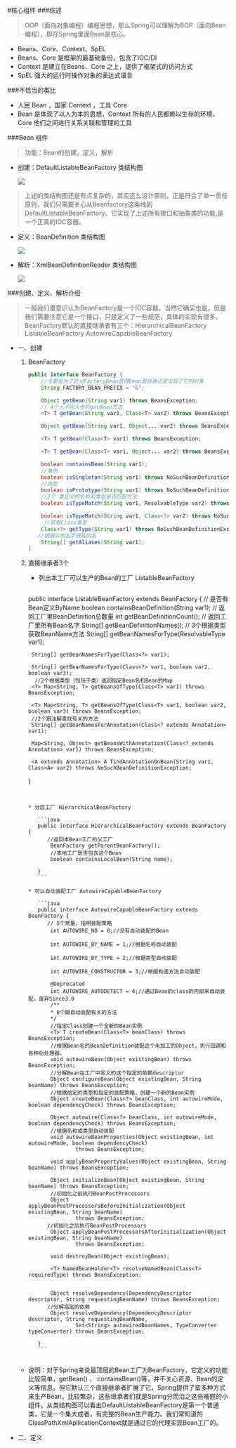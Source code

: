 #核心组件
###综述
> OOP（面向对象编程）编程思想，那么Spring可以理解为BOP（面向Bean编程），即在Spring里面Bean是核心。

* Beans、Core、Context、SpEL
* Beans、Core 是框架的最基础备份，包含了IOC/DI
* Context 是建立在Beans、Core 之上，提供了框架式的访问方式
* SpEL 强大的运行时操作对象的表达式语言

###不恰当的类比
* 人民 Bean ，国家 Context ，工具 Core  
* Bean 是体现了以人为本的思想，Context 所有的人民都赖以生存的环境，Core 他们之间进行关系关联和管理的工具

###Bean 组件
>功能：Bean的创建，定义，解析

* 创建：DefaultListableBeanFactory 类结构图

	![](http://47.95.12.0:3389/ftp/DefaultListableBeanFactory.png)     
		
>上述的类结构图还是有点复杂的，其实这么设计原则，正是符合了单一责任原则，我们只需要关心从Beanfactory这条线到DefaultListableBeanFactory。它实现了上述所有接口和抽象类的功能,是一个正真的IOC容器。
	
* 定义：BeanDefinition 类结构图
	
  ![](http://47.95.12.0:3389/ftp/RootBeanDefinition.png)  
	
* 解析：XmlBeanDefinitionReader 类结构图
	
  ![](http://47.95.12.0:3389/ftp/XmlBeanDefinitionReader.png)  
  
  
###创建、定义、解析介绍  
>一般我们潜意识认为BeanFactory是一个IOC容器，当然它确实也是，但是我们需要注意它是一个接口，只是定义了一些规范，具体的实现有很多。BeanFactory默认的直接继承者有三个：HierarchicalBeanFactory ListableBeanFactory AutowireCapableBeanFactory 
 
* 一、创建 
	1. BeanFactory 
	   
		```java 
		public interface BeanFactory {
		    //主要是为了区分FactoryBean获得Bean是自身还是实现了它的对象
		    String FACTORY_BEAN_PREFIX = "&";
		
		    Object getBean(String var1) throws BeansException;
		    // 4个人不同入参的getBean方法
		    <T> T getBean(String var1, Class<T> var2) throws BeansException;
		
		    Object getBean(String var1, Object... var2) throws BeansException;
		
		    <T> T getBean(Class<T> var1) throws BeansException;
		
		    <T> T getBean(Class<T> var1, Object... var2) throws BeansException;
		
		    boolean containsBean(String var1);
		    //单例
		    boolean isSingleton(String var1) throws NoSuchBeanDefinitionException;
		    //原型
		    boolean isPrototype(String var1) throws NoSuchBeanDefinitionException;
		    //2个 类定义的名称和类型是否匹配方法
		    boolean isTypeMatch(String var1, ResolvableType var2) throws NoSuchBeanDefinitionException;
		
		    boolean isTypeMatch(String var1, Class<?> var2) throws NoSuchBeanDefinitionException;
		     //获取Class类型
		    Class<?> getType(String var1) throws NoSuchBeanDefinitionException;
		   //根据实例名字获取别名
		    String[] getAliases(String var1);
		}
		```   
	2. 直接继承者3个
	
		* 列出本工厂可以生产的Bean的工厂  ListableBeanFactory   
		
	      ``` java
		public interface ListableBeanFactory extends BeanFactory {
		    // 是否有Bean定义ByName
		    boolean containsBeanDefinition(String var1);
		    // 返回工厂里BeanDefinition总数量
		    int getBeanDefinitionCount();
		     // 返回工厂里所有Bean名字
		    String[] getBeanDefinitionNames();
		    // 3个根据类型获取BeanName方法
		    String[] getBeanNamesForType(ResolvableType var1);
		
		    String[] getBeanNamesForType(Class<?> var1);
		   
		    String[] getBeanNamesForType(Class<?> var1, boolean var2, boolean var3);
		     //2个根据类型（包括子类）返回指定Bean名和Bean的Map
		    <T> Map<String, T> getBeansOfType(Class<T> var1) throws BeansException;
		
		    <T> Map<String, T> getBeansOfType(Class<T> var1, boolean var2, boolean var3) throws BeansException;
		    //2个跟注解查找有关的方法
		    String[] getBeanNamesForAnnotation(Class<? extends Annotation> var1);
		
		    Map<String, Object> getBeansWithAnnotation(Class<? extends Annotation> var1) throws BeansException;
		
		    <A extends Annotation> A findAnnotationOnBean(String var1, Class<A> var2) throws NoSuchBeanDefinitionException;
		}
	     ```
	
	
	   * 分层工厂 HierarchicalBeanFactory
	   
			```java
			public interface HierarchicalBeanFactory extends BeanFactory {
			   //返回本Bean工厂的父工厂
				BeanFactory getParentBeanFactory();
				//本地工厂是否包含这个Bean
				boolean containsLocalBean(String name);
			
			}
		    ```
	
	   * 可以自动装配工厂 AutowireCapableBeanFactory
		
			```java
			public interface AutowireCapableBeanFactory extends BeanFactory {
			   // 5个常量，指明装配策略
				int AUTOWIRE_NO = 0;//没有自动装配的Bean
			
				int AUTOWIRE_BY_NAME = 1;//根据名称自动装配
			
				int AUTOWIRE_BY_TYPE = 2;//根据类型自动装配
			
				int AUTOWIRE_CONSTRUCTOR = 3;//根据构造方法自动装配
			
				@Deprecated
				int AUTOWIRE_AUTODETECT = 4;//通过Bean的class的内部来自动装配，废弃Since3.0
				/**
			 	* 8个跟自动装配有关的方法
			 	*/
				//指定Class创建一个全新的Bean实例
				<T> T createBean(Class<T> beanClass) throws BeansException;
				//根据Bean名的BeanDefinition装配这个未加工的Object，执行回调和各种后处理器。
				void autowireBean(Object existingBean) throws BeansException;
				//分解Bean在工厂中定义的这个指定的依赖descriptor
				Object configureBean(Object existingBean, String beanName) throws BeansException;
				//根据给定的类型和指定的装配策略，创建一个新的Bean实例
				Object createBean(Class<?> beanClass, int autowireMode, boolean dependencyCheck) throws BeansException;
			
				Object autowire(Class<?> beanClass, int autowireMode, boolean dependencyCheck) throws BeansException;
				//根据名称或类型自动装配
				void autowireBeanProperties(Object existingBean, int autowireMode, boolean dependencyCheck)
						throws BeansException;
			
				void applyBeanPropertyValues(Object existingBean, String beanName) throws BeansException;
			
				Object initializeBean(Object existingBean, String beanName) throws BeansException;
				//初始化之前执行BeanPostProcessors
				Object applyBeanPostProcessorsBeforeInitialization(Object existingBean, String beanName)
						throws BeansException;
			   //初始化之后执行BeanPostProcessors
				Object applyBeanPostProcessorsAfterInitialization(Object existingBean, String beanName)
						throws BeansException; 
			
				void destroyBean(Object existingBean);
			
				<T> NamedBeanHolder<T> resolveNamedBean(Class<T> requiredType) throws BeansException;
			
			
				Object resolveDependency(DependencyDescriptor descriptor, String requestingBeanName) throws BeansException;
			   //分解指定的依赖
				Object resolveDependency(DependencyDescriptor descriptor, String requestingBeanName,
						Set<String> autowiredBeanNames, TypeConverter typeConverter) throws BeansException;
			
			}
			```
			
  * 说明：对于Spring来说最顶层的Bean工厂为BeanFactory，它定义的功能比较简单，getBean() 、 containsBean()等，并不关心资源、Bean的定义等信息。但它默认三个直接继承者扩展了它，Spring提供了蛮多种方式来生产Bean，比较繁杂，这些继承者们就是Spring分而治之这些难题的小组件。从类结构图可以看出DefaultListableBeanFactory是第一个普通类，它是一个集大成者，有完整的Bean生产能力。我们常知道的ClassPathXmlApllicationContext就是通过它的代理实现Bean工厂的。
 
* 二、定义  
  
  
  
  
  
  
  
  
  
  
  
  
